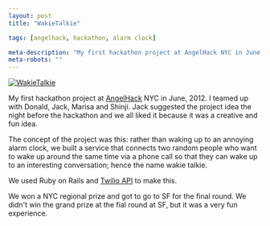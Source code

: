 ```yaml
---
layout: post
title: "WakieTalkie"

tags: [angelhack, hackathon, alarm clock]

meta-description: "My first hackathon project at AngelHack NYC in June, 2012. The goal of the app was making people's waking-up experience more fun. We won a NYC regional prize and got to go to SF for the final round."
meta-robots: ""
---
```


[![WakieTalkie](http://wakietalkie.cloudapp.net/assets/logo.png)](http://wakietalkie.cloudapp.net)

My first hackathon project at [AngelHack](http://angelhack.com/) NYC in June, 2012. I teamed up with Donald, Jack, Marisa and Shinji. Jack suggested the project idea the night before the hackathon and we all liked it because it was a creative and fun idea.

The concept of the project was this: rather than waking up to an annoying alarm clock, we built a service that connects two random people who want to wake up around the same time via a phone call so that they can wake up to an interesting conversation; hence the name wakie talkie.

We used Ruby on Rails and [Twilio API](https://www.twilio.com/) to make this.

We won a NYC regional prize and got to go to SF for the final round. We didn't win the grand prize at the fial round at SF, but it was a very fun experience.
